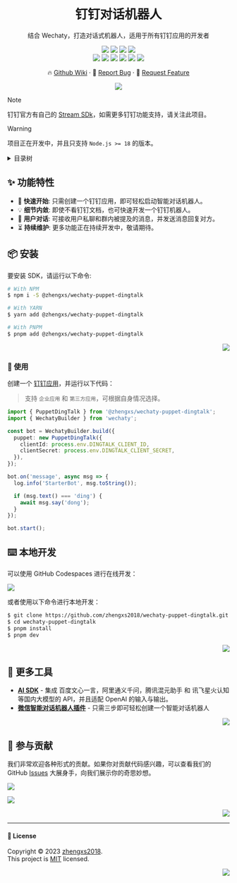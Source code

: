 <div align="center"><a name="readme-top"></a>
  
<h1>钉钉对话机器人</h1>

结合 Wechaty，打造对话式机器人，适用于所有钉钉应用的开发者

[![][npm-types-shield]][npm-types-link]
[![][npm-release-shield]][npm-release-link]
[![][npm-downloads-shield]][npm-downloads-link]
[![][github-releasedate-shield]][github-releasedate-link]<br/>
[![][github-contributors-shield]][github-contributors-link]
[![][github-forks-shield]][github-forks-link]
[![][github-stars-shield]][github-stars-link]
[![][github-issues-shield]][github-issues-link]
[![][github-license-shield]][github-license-link]
[![][wechaty-poweredby-shield]][wechaty-website-link]

🔥 [Github Wiki][github-wiki-link] · 👾 [Report Bug][github-issues-link] · 🌈 [Request Feature][github-issues-link]

![](https://raw.githubusercontent.com/andreasbm/readme/master/assets/lines/rainbow.png)

</div>

> [!NOTE]
> 钉钉官方有自己的 [Stream SDk][dingtalk-node-link]，如需更多钉钉功能支持，请关注此项目。

> [!WARNING]
> 项目正在开发中，并且只支持 `Node.js >= 18` 的版本。

<details>
<summary><kbd>目录树</kbd></summary>

#### TOC

- [✨ 功能特性](#-功能特性)
- [📦 安装](#-安装)
- [⌨️ 本地开发](#-本地开发)
- [🔗 更多工具](#-更多工具)
- [🤝 参与贡献](#-参与贡献)

<br/>

</details>

## ✨ 功能特性

- 🚀 **快速开始**: 只需创建一个钉钉应用，即可轻松启动智能对话机器人。
- 💡 **细节内敛**: 即使不看钉钉文档，也可快速开发一个钉钉机器人。
- 💬 **用户对话**: 可接收用户私聊和群内被提及的消息，并发送消息回复对方。
- ⏳ **持续维护**: 更多功能正在持续开发中，敬请期待。

## 📦 安装

要安装 SDK，请运行以下命令:

```sh
# With NPM
$ npm i -S @zhengxs/wechaty-puppet-dingtalk

# With YARN
$ yarn add @zhengxs/wechaty-puppet-dingtalk

# With PNPM
$ pnpm add @zhengxs/wechaty-puppet-dingtalk
```

<div align="right">

[![][back-to-top]](#readme-top)

</div>

### 👋 使用

创建一个 [钉钉应用](https://open-dev.dingtalk.com/fe/app#/corp/app)，并运行以下代码：

> 支持 `企业应用` 和 `第三方应用`，可根据自身情况选择。

```ts
import { PuppetDingTalk } from '@zhengxs/wechaty-puppet-dingtalk';
import { WechatyBuilder } from 'wechaty';

const bot = WechatyBuilder.build({
  puppet: new PuppetDingTalk({
    clientId: process.env.DINGTALK_CLIENT_ID,
    clientSecret: process.env.DINGTALK_CLIENT_SECRET,
  }),
});

bot.on('message', async msg => {
  log.info('StarterBot', msg.toString());

  if (msg.text() === 'ding') {
    await msg.say('dong');
  }
});

bot.start();
```

## ⌨️ 本地开发

可以使用 GitHub Codespaces 进行在线开发：

[![][github-codespace-shield]][github-codespace-link]

或者使用以下命令进行本地开发：

```bash
$ git clone https://github.com/zhengxs2018/wechaty-puppet-dingtalk.git
$ cd wechaty-puppet-dingtalk
$ pnpm install
$ pnpm dev
```

<div align="right">

[![][back-to-top]](#readme-top)

</div>

## 🔗 更多工具

- **[AI SDK](https://github.com/zhengxs2018/ai)** - 集成 百度文心一言，阿里通义千问，腾讯混元助手 和 讯飞星火认知 等国内大模型的 API，并且适配 OpenAI 的输入与输出。
- **[微信智能对话机器人插件](https://github.com/zhengxs2018/wechaty-plugin-assistant)** - 只需三步即可轻松创建一个智能对话机器人

<div align="right">

[![][back-to-top]](#readme-top)

</div>

## 🤝 参与贡献

我们非常欢迎各种形式的贡献。如果你对贡献代码感兴趣，可以查看我们的 GitHub [Issues][github-issues-link] 大展身手，向我们展示你的奇思妙想。

[![][pr-welcome-shield]][pr-welcome-link]

[![][github-contrib-shield]][github-contrib-link]

<div align="right">

[![][back-to-top]](#readme-top)

</div>

---

#### 📝 License

Copyright © 2023 [zhengxs2018][profile-link]. <br />
This project is [MIT](./LICENSE) licensed.

<div align="right">

[![][back-to-top]](#readme-top)

</div>

[dingtalk-node-link]: https://github.com/open-dingtalk/dingtalk-stream-sdk-nodejs
[back-to-top]: https://img.shields.io/badge/-BACK_TO_TOP-black?style=flat-square
[wechaty-website-link]: https://wechaty.js.org
[wechaty-poweredby-shield]: https://img.shields.io/badge/Powered%20By-Wechaty-brightgreen.svg?labelColor=black&style=flat-square
[npm-release-shield]: https://img.shields.io/npm/v/@zhengxs/wechaty-puppet-dingtalk?color=369eff&labelColor=black&logo=npm&logoColor=white&style=flat-square
[npm-release-link]: https://www.npmjs.com/package/@zhengxs/wechaty-puppet-dingtalk
[npm-downloads-shield]: https://img.shields.io/npm/dt/@zhengxs/wechaty-puppet-dingtalk?labelColor=black&style=flat-square
[npm-downloads-link]: https://www.npmjs.com/package/@zhengxs/wechaty-puppet-dingtalk
[npm-types-shield]: https://img.shields.io/npm/types/@zhengxs/wechaty-puppet-dingtalk?labelColor=black&style=flat-square
[npm-types-link]: https://www.npmjs.com/package/@zhengxs/wechaty-puppet-dingtalk
[npm-release-shield]: https://img.shields.io/npm/v/@zhengxs/dingtalk-sdk-for-js?color=369eff&labelColor=black&logo=npm&logoColor=white&style=flat-square
[npm-release-link]: https://www.npmjs.com/package/@zhengxs/dingtalk-sdk-for-js
[profile-link]: https://github.com/zhengxs2018
[github-issues-link]: https://github.com/zhengxs2018/dingtalk-sdk-for-js/issues
[pr-welcome-shield]: https://img.shields.io/badge/%F0%9F%A4%AF%20PR%20WELCOME-%E2%86%92-ffcb47?labelColor=black&style=for-the-badge
[pr-welcome-link]: https://github.com/zhengxs2018/dingtalk-sdk-for-js/pulls
[github-wiki-link]: https://github.com/zhengxs2018/dingtalk-sdk-for-js/wiki
[github-contrib-shield]: https://contrib.rocks/image?repo=zhengxs2018%2Fdingtalk-sdk-for-js
[github-contrib-link]: https://github.com/zhengxs2018/dingtalk-sdk-for-js/graphs/contributors
[github-codespace-shield]: https://github.com/codespaces/badge.svg
[github-codespace-link]: https://codespaces.new/zhengxs2018/dingtalk-sdk-for-js
[github-releasedate-shield]: https://img.shields.io/github/release-date/zhengxs2018/dingtalk-sdk-for-js?labelColor=black&style=flat-square
[github-releasedate-link]: https://github.com/zhengxs2018/dingtalk-sdk-for-js/releases
[github-contributors-shield]: https://img.shields.io/github/contributors/zhengxs2018/dingtalk-sdk-for-js?color=c4f042&labelColor=black&style=flat-square
[github-contributors-link]: https://github.com/zhengxs2018/dingtalk-sdk-for-js/graphs/contributors
[github-forks-shield]: https://img.shields.io/github/forks/zhengxs2018/dingtalk-sdk-for-js?color=8ae8ff&labelColor=black&style=flat-square
[github-forks-link]: https://github.com/zhengxs2018/dingtalk-sdk-for-js/network/members
[github-stars-shield]: https://img.shields.io/github/stars/zhengxs2018/dingtalk-sdk-for-js?color=ffcb47&labelColor=black&style=flat-square
[github-stars-link]: https://github.com/zhengxs2018/dingtalk-sdk-for-js/network/stargazers
[github-issues-shield]: https://img.shields.io/github/issues/zhengxs2018/dingtalk-sdk-for-js?color=ff80eb&labelColor=black&style=flat-square
[github-issues-link]: https://github.com/zhengxs2018/dingtalk-sdk-for-js/issues
[github-license-shield]: https://img.shields.io/github/license/zhengxs2018/dingtalk-sdk-for-js?color=white&labelColor=black&style=flat-square
[github-license-link]: https://github.com/zhengxs2018/dingtalk-sdk-for-js/blob/main/LICENSE
